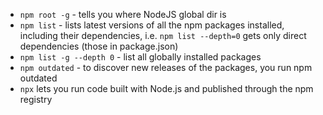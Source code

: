 - `npm root -g` - tells you where NodeJS global dir is
- `npm list` - lists latest versions of all the npm packages installed, including their dependencies, i.e. `npm list --depth=0` gets only direct dependencies (those in package.json)
- `npm list -g --depth 0` - list all globally installed packages
- `npm outdated` - to discover new releases of the packages, you run npm outdated
- `npx` lets you run code built with Node.js and published through the npm registry
